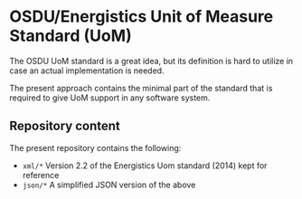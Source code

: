 # OSDU/Energistics Unit of Measure Standard (UoM)

The OSDU UoM standard is a great idea, but its definition is hard to utilize in case an actual
implementation is needed.

The present approach contains the minimal part of the standard that is required to give UoM support
in any software system.


## Repository content

The present repository contains the following:

* `xml/*`  Version 2.2 of the Energistics Uom standard (2014) kept for reference
* `json/*`  A simplified JSON version of the above



